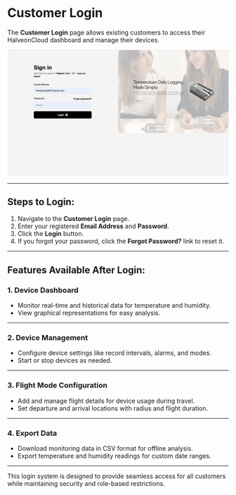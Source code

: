 # Customer Login

The **Customer Login** page allows existing customers to access their HalveonCloud dashboard and manage their devices.

![Customer Login](../../static/img/customer_login.png)

---

## Steps to Login:

1. Navigate to the **Customer Login** page.
2. Enter your registered **Email Address** and **Password**.
3. Click the **Login** button.
4. If you forgot your password, click the **Forgot Password?** link to reset it.

---

## Features Available After Login:

### 1. Device Dashboard
- Monitor real-time and historical data for temperature and humidity.
- View graphical representations for easy analysis.


---

### 2. Device Management
- Configure device settings like record intervals, alarms, and modes.
- Start or stop devices as needed.

---

### 3. Flight Mode Configuration
- Add and manage flight details for device usage during travel.
- Set departure and arrival locations with radius and flight duration.

---

### 4. Export Data
- Download monitoring data in CSV format for offline analysis.
- Export temperature and humidity readings for custom date ranges.

---

This login system is designed to provide seamless access for all customers while maintaining security and role-based restrictions.

